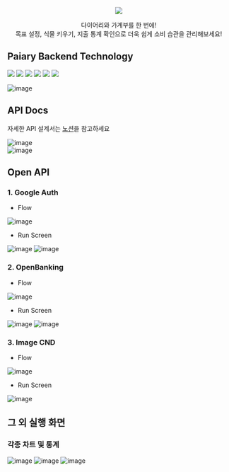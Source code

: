 <p align="center"><img src="https://user-images.githubusercontent.com/66067273/235657321-2fb2fb07-90b7-4a17-aa58-83bd7a4c92e4.png"></p>



<p align="center"> 다이어리와 가계부를 한 번에! <br>
목표 설정, 식물 키우기, 지출 통계 확인으로 더욱 쉽게 소비 습관을 관리해보세요! </p>

## Paiary Backend Technology


<img src="https://img.shields.io/badge/java-007396?style=for-the-badge&logo=java&logoColor=white"> <img src="https://img.shields.io/badge/springboot-6DB33F?style=for-the-badge&logo=springboot&logoColor=white"> <img src="https://img.shields.io/badge/mongoDB-47A248?style=for-the-badge&logo=MongoDB&logoColor=white"> <img src="https://img.shields.io/badge/NGINX-009639?style=for-the-badge&logo=NGINX&logoColor=white"> <img src="https://img.shields.io/badge/Amazon_EC2-FF9900?style=for-the-badge&logo=Amazon EC2&logoColor=white"> <img src="https://img.shields.io/badge/Jenkins-D24939?style=for-the-badge&logo=Jenkins&logoColor=white">

![image](https://user-images.githubusercontent.com/66067273/235652074-8934f4a0-16c7-49a5-806b-b1d3d88087f2.png)


## API Docs
자세한 API 설계서는 [노션](https://wobbly-boot-1b0.notion.site/API-f447eb090a18453d95240b8fcf1992aa)을 참고하세요

![image](https://user-images.githubusercontent.com/66067273/235655030-b78fb005-cc14-442e-bc89-83a76fee8c5c.png)<br>
![image](https://user-images.githubusercontent.com/66067273/235655113-aebbba96-24c7-47a8-a64e-424272e4c956.png)


## Open API

### 1. Google Auth
- Flow
   
![image](https://user-images.githubusercontent.com/67147940/229281302-e77d5479-d5e6-4131-b36f-22c55362cd35.png)

- Run Screen
   
![image](https://user-images.githubusercontent.com/67147940/229281559-857e727b-2037-4e80-90a2-7319741da0bc.png)
![image](https://user-images.githubusercontent.com/67147940/229281574-3bb7fb8f-3e43-470e-9e77-8c8e49a53194.png)

### 2. OpenBanking
- Flow
   
![image](https://user-images.githubusercontent.com/67147940/229281316-70e39023-c6b8-4720-bcea-c1b386399788.png)

- Run Screen
   
![image](https://user-images.githubusercontent.com/67147940/229281509-60af6d2c-0f15-442c-80d1-2177f4a7f24e.png)
![image](https://user-images.githubusercontent.com/67147940/229281529-6a8e0a37-a1a4-4b37-b4ae-1caba1560f96.png)

### 3. Image CND
- Flow

![image](https://user-images.githubusercontent.com/66067273/235658741-d684769b-e1ef-4450-a011-346c8b19c481.png)

- Run Screen

![image](https://user-images.githubusercontent.com/67147940/229281414-26b1773d-085e-418c-9fca-f8666c4bc528.png)

## 그 외 실행 화면


### 각종 차트 및 통계
![image](https://user-images.githubusercontent.com/67147940/229281431-1a87d9d3-8788-4f2c-84b2-02ed315ccbec.png)
![image](https://user-images.githubusercontent.com/67147940/229281452-8a72158e-aae0-406e-a27c-2216e64e9cb5.png)
![image](https://user-images.githubusercontent.com/67147940/229281470-a218044c-7c74-4e57-b89f-cb9a5d033334.png)
